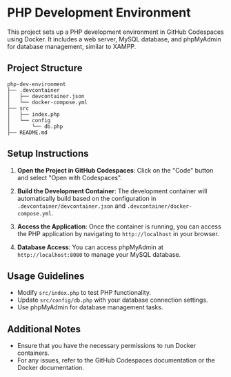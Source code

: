 # PHP Development Environment

This project sets up a PHP development environment in GitHub Codespaces using Docker. It includes a web server, MySQL database, and phpMyAdmin for database management, similar to XAMPP.

## Project Structure

```
php-dev-environment
├── .devcontainer
│   ├── devcontainer.json
│   └── docker-compose.yml
├── src
│   ├── index.php
│   └── config
│       └── db.php
├── README.md
```

## Setup Instructions

1. **Open the Project in GitHub Codespaces**: Click on the "Code" button and select "Open with Codespaces".

2. **Build the Development Container**: The development container will automatically build based on the configuration in `.devcontainer/devcontainer.json` and `.devcontainer/docker-compose.yml`.

3. **Access the Application**: Once the container is running, you can access the PHP application by navigating to `http://localhost` in your browser.

4. **Database Access**: You can access phpMyAdmin at `http://localhost:8080` to manage your MySQL database.

## Usage Guidelines

- Modify `src/index.php` to test PHP functionality.
- Update `src/config/db.php` with your database connection settings.
- Use phpMyAdmin for database management tasks.

## Additional Notes

- Ensure that you have the necessary permissions to run Docker containers.
- For any issues, refer to the GitHub Codespaces documentation or the Docker documentation.